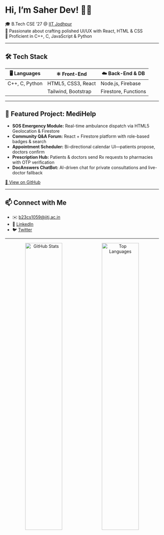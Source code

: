 <!--
  __________________________________________________
 /                                                  \
|   👋 Hey there! I’m Saher Dev — Front-end Dev &   |
|   Full-stack enthusiast building user-centric     |
|   web apps at IIT Jodhpur.                       |
 \__________________________________________________/
-->

# Hi, I’m Saher Dev! 👨‍💻

🎓 B.Tech CSE ’27 @ [IIT Jodhpur](https://iitj.ac.in/)  
💬 Passionate about crafting polished UI/UX with React, HTML & CSS  
🔭 Proficient in C++, C, JavaScript & Python  

---

## 🛠️ Tech Stack

| 🖥️ Languages        | ⚛️ Front-End        | ☁️ Back-End & DB      |
|---------------------|---------------------|-----------------------|
| C++, C, Python      | HTML5, CSS3, React  | Node.js, Firebase     |
|                     | Tailwind, Bootstrap | Firestore, Functions  |

---

## 🚀 Featured Project: MediHelp

- **SOS Emergency Module:** Real-time ambulance dispatch via HTML5 Geolocation & Firestore  
- **Community Q&A Forum:** React + Firestore platform with role-based badges & search  
- **Appointment Scheduler:** Bi-directional calendar UI—patients propose, doctors confirm  
- **Prescription Hub:** Patients & doctors send Rx requests to pharmacies with OTP verification  
- **DocAnswers ChatBot:** AI-driven chat for private consultations and live-doctor fallback  

[🔗 View on GitHub](https://github.com/saherdev017/medihelppvt)

---

## 📫 Connect with Me

- ✉️ b23cs1059@iitj.ac.in  
- 🔗 [LinkedIn](https://www.linkedin.com/in/saherdev)  
- 🐦 [Twitter](https://twitter.com/saherdev017)

---

<p align="center">
  <img src="https://github-readme-stats.vercel.app/api?username=saherdev017&show_icons=true&theme=radical" alt="GitHub Stats" width="49%"/>
  <img src="https://github-readme-stats.vercel.app/api/top-langs?username=saherdev017&layout=compact&theme=radical" alt="Top Languages" width="49%"/>
</p>


<!--
**saherdev017/saherdev017** is a ✨ _special_ ✨ repository because its `README.md` (this file) appears on your GitHub profile.

Here are some ideas to get you started:

- 🔭 I’m currently working on ...
- 🌱 I’m currently learning ...
- 👯 I’m looking to collaborate on ...
- 🤔 I’m looking for help with ...
- 💬 Ask me about ...
- 📫 How to reach me: ...
- 😄 Pronouns: ...
- ⚡ Fun fact: ...
-->
